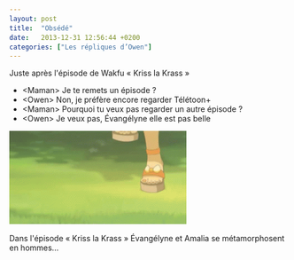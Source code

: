 ```yaml
---
layout: post
title:  "Obsédé"
date:   2013-12-31 12:56:44 +0200
categories: ["Les répliques d’Owen"]
---
```


Juste après l'épisode de Wakfu « Kriss la Krass »

-   \<Maman\> Je te remets un épisode ?
-   \<Owen\> Non, je préfère encore regarder Télétoon+
-   \<Maman\> Pourquoi tu veux pas regarder un autre épisode ?
-   \<Owen\> Je veux pas, Évangélyne elle est pas belle

![eva2.gif](/assets/images/eva2.gif)

Dans l'épisode « Kriss la Krass » Évangélyne et Amalia se métamorphosent en hommes…

